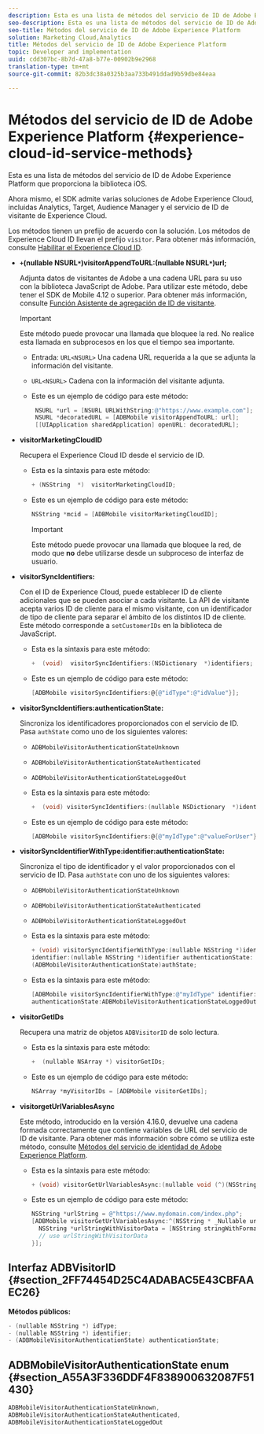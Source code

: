 ```yaml
---
description: Esta es una lista de métodos del servicio de ID de Adobe Experience Platform que proporciona la biblioteca iOS.
seo-description: Esta es una lista de métodos del servicio de ID de Adobe Experience Platform que proporciona la biblioteca iOS.
seo-title: Métodos del servicio de ID de Adobe Experience Platform
solution: Marketing Cloud,Analytics
title: Métodos del servicio de ID de Adobe Experience Platform
topic: Developer and implementation
uuid: cdd307bc-8b7d-47a8-b77e-00902b9e2968
translation-type: tm+mt
source-git-commit: 82b3dc38a0325b3aa733b491ddad9b59dbe84eaa

---
```



# Métodos del servicio de ID de Adobe Experience Platform {#experience-cloud-id-service-methods}

Esta es una lista de métodos del servicio de ID de Adobe Experience Platform que proporciona la biblioteca iOS.

Ahora mismo, el SDK admite varias soluciones de Adobe Experience Cloud, incluidas Analytics, Target, Audience Manager y el servicio de ID de visitante de Experience Cloud.

Los métodos tienen un prefijo de acuerdo con la solución. Los métodos de Experience Cloud ID llevan el prefijo `visitor`. Para obtener más información, consulte [Habilitar el Experience Cloud ID](/help/ios/marketing-cloud/mcvid.md).

* **`+`(nullable NSURL`*`)visitorAppendToURL:(nullable NSURL`*`)url;**

   Adjunta datos de visitantes de Adobe a una cadena URL para su uso con la biblioteca JavaScript de Adobe. Para utilizar este método, debe tener el SDK de Mobile 4.12 o superior. Para obtener más información, consulte [Función Asistente de agregación de ID de visitante](https://docs.adobe.com/content/help/es-ES/id-service/using/id-service-api/methods/appendvisitorid.html).

   >[!IMPORTANT]
   >
   >Este método puede provocar una llamada que bloquee la red. No realice esta llamada en subprocesos en los que el tiempo sea importante.

   * Entrada: `URL<NSURL>`
Una cadena URL requerida a la que se adjunta la información del visitante.
   * `URL<NSURL>`
Cadena con la información del visitante adjunta.

   * Este es un ejemplo de código para este método:

      ```objective-c
       NSURL *url = [NSURL URLWithString:@"https://www.example.com"];  
       NSURL *decoratedURL = [ADBMobile visitorAppendToURL: url];  
       [[UIApplication sharedApplication] openURL: decoratedURL];  
      ```

* **visitorMarketingCloudID**

   Recupera el Experience Cloud ID desde el servicio de ID.

   * Esta es la sintaxis para este método:

      ```objective-c
      + (NSString  *)  visitorMarketingCloudID;
      ```

   * Este es un ejemplo de código para este método:

      ```objective-c
      NSString *mcid = [ADBMobile visitorMarketingCloudID]; 
      ```

      >[!IMPORTANT]
      >
      >Este método puede provocar una llamada que bloquee la red, de modo que **no** debe utilizarse desde un subproceso de interfaz de usuario.

* **visitorSyncIdentifiers:**

   Con el ID de Experience Cloud, puede establecer ID de cliente adicionales que se pueden asociar a cada visitante. La API de visitante acepta varios ID de cliente para el mismo visitante, con un identificador de tipo de cliente para separar el ámbito de los distintos ID de cliente. Este método corresponde a `setCustomerIDs` en la biblioteca de JavaScript.

   * Esta es la sintaxis para este método:

      ```objective-c
      +  (void)  visitorSyncIdentifiers:(NSDictionary  *)identifiers;
      ```

   * Este es un ejemplo de código para este método:

      ```objective-c
      [ADBMobile visitorSyncIdentifiers:@{@"idType":@"idValue"}];
      ```

* **visitorSyncIdentifiers:authenticationState:**

   Sincroniza los identificadores proporcionados con el servicio de ID. Pasa `authState` como uno de los siguientes valores:

   * `ADBMobileVisitorAuthenticationStateUnknown`
   * `ADBMobileVisitorAuthenticationStateAuthenticated`
   * `ADBMobileVisitorAuthenticationStateLoggedOut`

   * Esta es la sintaxis para este método:

      ```objective-c
      +  (void) visitorSyncIdentifiers:(nullable NSDictionary  *)identifiers  authenticationState:(ADBMobileVisitorAuthenticationState)authState; 
      ```

   * Este es un ejemplo de código para este método:

      ```objective-c
      [ADBMobile visitorSyncIdentifiers:@{@"myIdType":@"valueForUser"}  authenticationState:ADBMobileVisitorAuthenticationStateAuthenticated]; 
      ```

* **visitorSyncIdentifierWithType:identifier:authenticationState:**

   Sincroniza el tipo de identificador y el valor proporcionados con el servicio de ID. Pasa `authState` con uno de los siguientes valores:

   * `ADBMobileVisitorAuthenticationStateUnknown`
   * `ADBMobileVisitorAuthenticationStateAuthenticated`
   * `ADBMobileVisitorAuthenticationStateLoggedOut`

   * Esta es la sintaxis para este método:

      ```objective-c
      + (void) visitorSyncIdentifierWithType:(nullable NSString *)identifierType  
      identifier:(nullable NSString *)identifier authenticationState:
      (ADBMobileVisitorAuthenticationState)authState; 
      ```

   * Esta es la sintaxis para este método:

      ```objective-c
      [ADBMobile visitorSyncIdentifierWithType:@"myIdType" identifier:@"valueForUser"  
      authenticationState:ADBMobileVisitorAuthenticationStateLoggedOut]; 
      ```

* **visitorGetIDs**

   Recupera una matriz de objetos `ADBVisitorID` de solo lectura.

   * Esta es la sintaxis para este método:

      ```objective-c
      +  (nullable NSArray *) visitorGetIDs;
      ```

   * Este es un ejemplo de código para este método:

      ```objective-c
      NSArray *myVisitorIDs = [ADBMobile visitorGetIDs];
      ```

* **visitorgetUrlVariablesAsync**

   Este método, introducido en la versión 4.16.0, devuelve una cadena formada correctamente que contiene variables de URL del servicio de ID de visitante. Para obtener más información sobre cómo se utiliza este método, consulte [Métodos del servicio de identidad de Adobe Experience Platform](/help/ios/reference/hybrid-app.md).

   * Esta es la sintaxis para este método:

      ```objectivec
      + (void) visitorGetUrlVariablesAsync:(nullable void (^)(NSString* __nullable urlVariables))callback;
      ```

   * Este es un ejemplo de código para este método:

      ```objectivec
      NSString *urlString = @"https://www.mydomain.com/index.php"; 
      [ADBMobile visitorGetUrlVariablesAsync:^(NSString * _Nullable urlVariables) { 
        NSString *urlStringWithVisitorData = [NSString stringWithFormat:@"%@?%@", urlString, urlVariables]; 
        // use urlStringWithVisitorData 
      }];
      ```

## Interfaz ADBVisitorID {#section_2FF74454D25C4ADABAC5E43CBFAAEC26}

**Métodos públicos:**

```objective-c
- (nullable NSString *) idType; 
- (nullable NSString *) identifier; 
- (ADBMobileVisitorAuthenticationState) authenticationState; 
```

## ADBMobileVisitorAuthenticationState enum {#section_A55A3F336DDF4F838900632087F51430}

```objective-c
ADBMobileVisitorAuthenticationStateUnknown, 
ADBMobileVisitorAuthenticationStateAuthenticated, 
ADBMobileVisitorAuthenticationStateLoggedOut
```

